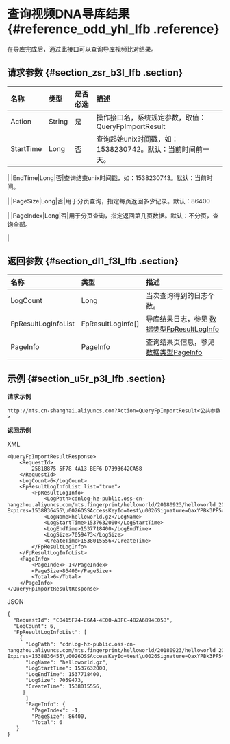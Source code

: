 # 查询视频DNA导库结果 {#reference_odd_yhl_lfb .reference}

在导库完成后，通过此接口可以查询导库视频比对结果。

## 请求参数 {#section_zsr_b3l_lfb .section}

|名称|类型|是否必选|描述|
|:-|:-|:---|:-|
|Action|String|是|操作接口名，系统规定参数，取值： QueryFpImportResult|
|StartTime|Long|否|查询起始unix时间戳，如：1538230742。默认：当前时间前一天。

|
|EndTime|Long|否|查询结束unix时间戳，如：1538230743。默认：当前时间。

|
|PageSize|Long|否|用于分页查询，指定每页返回多少记录。默认：86400

|
|PageIndex|Long|否|用于分页查询，指定返回第几页数据。默认：不分页，查询全部。

|

## 返回参数 {#section_dl1_f3l_lfb .section}

|名称|类型|描述|
|:-|:-|:-|
|LogCount|Long|当次查询得到的日志个数。|
|FpResultLogInfoList|FpResultLogInfo\[\]|导库结果日志，参见 [数据类型FpResultLogInfo](intl.zh-CN/API参考/视频DNA接口/数据类型.md#)|
|PageInfo|PageInfo|查询结果页信息，参见 [数据类型PageInfo](intl.zh-CN/API参考/视频DNA接口/数据类型.md#)|

## 示例 {#section_u5r_p3l_lfb .section}

**请求示例**

```
http://mts.cn-shanghai.aliyuncs.com?Action=QueryFpImportResult<公共参数>
```

**返回示例**

XML

```
<QueryFpImportResultResponse>
    <RequestId>
        25818875-5F78-4A13-BEF6-D7393642CA58
    </RequestId>
    <LogCount>6</LogCount>
    <FpResultLogInfoList list="true">
        <FpResultLogInfo>
            <LogPath>cdnlog-hz-public.oss-cn-hangzhou.aliyuncs.com/mts.fingerprint/helloworld/20180923/helloworld_2018_09_23.gz?Expires=1538836455\u0026OSSAccessKeyId=test\u0026Signature=QaxYPBk3PF546A8OSZS%2FxR0gVR8%3D</LogPath>
            <LogName>helloworld.gz</LogName>
            <LogStartTime>1537632000</LogStartTime>
            <LogEndTime>1537718400</LogEndTime>
            <LogSize>7059473</LogSize>
            <CreateTime>1538015556</CreateTime>
        </FpResultLogInfo>
    </FpResultLogInfoList>
    <PageInfo>
        <PageIndex>-1</PageIndex>
        <PageSize>86400</PageSize>
        <Total>6</Total>
    </PageInfo>
</QueryFpImportResultResponse>
```

JSON

```
{
  "RequestId": "C0415F74-E6A4-4E00-ADFC-482A6894E05B",
  "LogCount": 6,
  "FpResultLogInfoList": [
    {
      "LogPath": "cdnlog-hz-public.oss-cn-hangzhou.aliyuncs.com/mts.fingerprint/helloworld/20180923/helloworld_2018_09_2.gz?Expires=1538836455\u0026OSSAccessKeyId=test\u0026Signature=QaxYPBk3PF546A8OSZS%2FxR0gVR8%3D",
      "LogName": "helloworld.gz",
      "LogStartTime": 1537632000,
      "LogEndTime": 1537718400,
      "LogSize": 7059473,
      "CreateTime": 1538015556,
     }
      ]
      "PageInfo": {
        "PageIndex": -1,
        "PageSize": 86400,
        "Total": 6
   }
}
```

